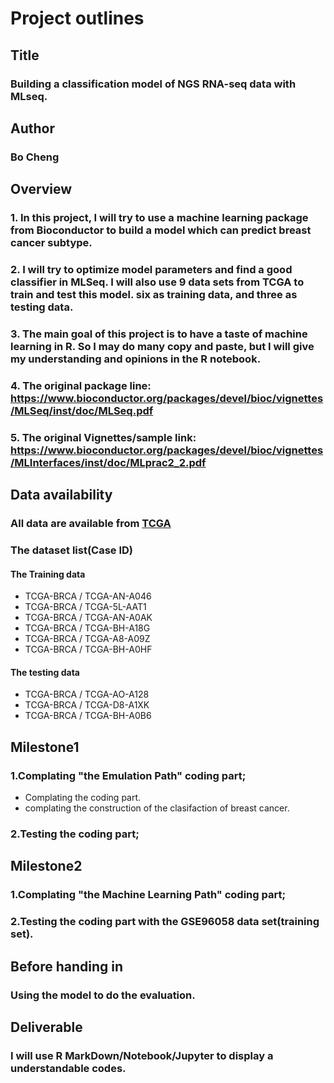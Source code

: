# Project outlines
## Title
### Building a classification model of NGS RNA-seq data with MLseq.      
## Author
### Bo Cheng
## Overview 
### 1. In this project, I will try to use a machine learning package from Bioconductor to build a model which can predict breast cancer subtype. 
### 2. I will try to optimize model parameters and find a good classifier in MLSeq. I will also use 9 data sets from TCGA to train and test this model. six as training data, and three as testing data.
### 3. The main goal of this project is to have a taste of machine learning in R. So I may do many copy and paste, but I will give my understanding and opinions in the R notebook.
### 4. The original package line: https://www.bioconductor.org/packages/devel/bioc/vignettes/MLSeq/inst/doc/MLSeq.pdf
### 5. The original Vignettes/sample link: https://www.bioconductor.org/packages/devel/bioc/vignettes/MLInterfaces/inst/doc/MLprac2_2.pdf
## Data availability
### All data are available from [TCGA](https://portal.gdc.cancer.gov/exploration?filters=%7B%22op%22%3A%22and%22%2C%22content%22%3A%5B%7B%22op%22%3A%22in%22%2C%22content%22%3A%7B%22field%22%3A%22cases.disease_type%22%2C%22value%22%3A%5B%22ductal%20and%20lobular%20neoplasms%22%5D%7D%7D%2C%7B%22op%22%3A%22in%22%2C%22content%22%3A%7B%22field%22%3A%22cases.primary_site%22%2C%22value%22%3A%5B%22breast%22%5D%7D%7D%2C%7B%22op%22%3A%22in%22%2C%22content%22%3A%7B%22field%22%3A%22cases.project.program.name%22%2C%22value%22%3A%5B%22TCGA%22%5D%7D%7D%2C%7B%22op%22%3A%22in%22%2C%22content%22%3A%7B%22field%22%3A%22cases.project.project_id%22%2C%22value%22%3A%5B%22TCGA-BRCA%22%5D%7D%7D%2C%7B%22op%22%3A%22in%22%2C%22content%22%3A%7B%22field%22%3A%22cases.samples.sample_type%22%2C%22value%22%3A%5B%22primary%20tumor%22%5D%7D%7D%5D%7D)
### The dataset list(Case ID)
#### The Training data
* TCGA-BRCA / TCGA-AN-A046
* TCGA-BRCA / TCGA-5L-AAT1
* TCGA-BRCA / TCGA-AN-A0AK
* TCGA-BRCA / TCGA-BH-A18G
* TCGA-BRCA / TCGA-A8-A09Z
* TCGA-BRCA / TCGA-BH-A0HF

#### The testing data
* TCGA-BRCA / TCGA-AO-A128
* TCGA-BRCA / TCGA-D8-A1XK
* TCGA-BRCA / TCGA-BH-A0B6

## Milestone1
### 1.Complating "the Emulation Path" coding part;
* Complating the coding part.
* complating the construction of the clasifaction of breast cancer.

### 2.Testing the coding part;
## Milestone2
### 1.Complating "the Machine Learning Path" coding part;
### 2.Testing the coding part with the GSE96058 data set(training set).
## Before handing in
### Using the model to do the evaluation. 
## Deliverable
### I will use R MarkDown/Notebook/Jupyter to display a understandable codes.